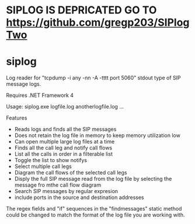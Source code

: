 # SIPLOG IS DEPRICATED GO TO https://github.com/gregp203/SIPlogTwo


# siplog
Log reader for "tcpdump -i any -nn -A -tttt port 5060" stdout type of SIP message logs.

Requires .NET Framework 4

Usage: siplog.exe logfile.log anotherlogfile.log ...

Features
* Reads logs and finds all the SIP messages 
* Does not retain the log file in memory to keep memory utilization low 
* Can open multiple large log files at a time
* Finds all the call leg and notify call flows
* List all the calls in order in a filterable list
* Toggle the list to show notifys
* Select multiple call legs
* Diagram the call flows of the selected call legs
* Disply the full SIP message read from the log file by selecting the message fro mthe call flow diagram
* Search SIP messages by regular expresion
* include ports in the source and destination addresses

The regex fields and "if" sequences in the "findmessages" static method could be changed to match the format of the log file you are working with.
